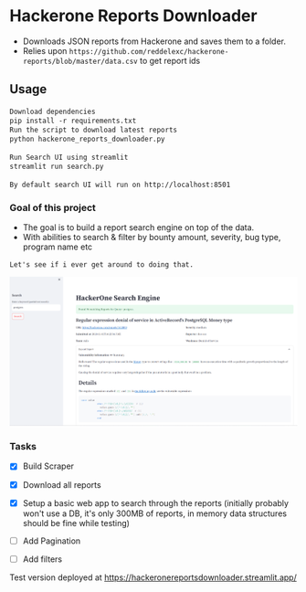 # Hackerone Reports Downloader
- Downloads JSON reports from Hackerone and saves them to a folder.
- Relies upon `https://github.com/reddelexc/hackerone-reports/blob/master/data.csv` to get report ids

## Usage
```
Download dependencies
pip install -r requirements.txt
Run the script to download latest reports
python hackerone_reports_downloader.py

Run Search UI using streamlit
streamlit run search.py

By default search UI will run on http://localhost:8501
```

### Goal of this project
- The goal is to build a report search engine on top of the data. 
- With abilities to search & filter by bounty amount, severity, bug type, program name etc
```
Let's see if i ever get around to doing that.
```

![Screenshot](docs/img/screenshot.png)


### Tasks
- [X] Build Scraper
- [X] Download all reports
- [X] Setup a basic web app to search through the reports (initially probably won't use a DB, it's only 300MB of reports, in memory data structures should be fine while testing)
- [ ] Add Pagination
- [ ] Add filters


Test version deployed at https://hackeronereportsdownloader.streamlit.app/